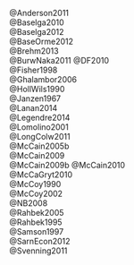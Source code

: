 @Anderson2011  
@Baselga2010  
@Baselga2012  
@BaseOrme2012  
@Brehm2013  
@BurwNaka2011
@DF2010  
@Fisher1998  
@Ghalambor2006  
@HollWils1990  
@Janzen1967  
@Lanan2014  
@Legendre2014  
@Lomolino2001  
@LongColw2011  
@McCain2005b  
@McCain2009  
@McCain2009b
@McCain2010  
@McCaGryt2010  
@McCoy1990  
@McCoy2002  
@NB2008  
@Rahbek2005  
@Rahbek1995  
@Samson1997  
@SarnEcon2012  
@Svenning2011  